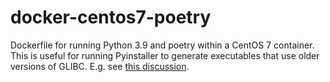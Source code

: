 # docker-centos7-poetry

Dockerfile for running Python 3.9 and poetry within a CentOS 7 container. This is useful for running Pyinstaller to generate executables that use older versions of GLIBC. E.g. see [this discussion](https://github.com/pyinstaller/pyinstaller/discussions/5669).
